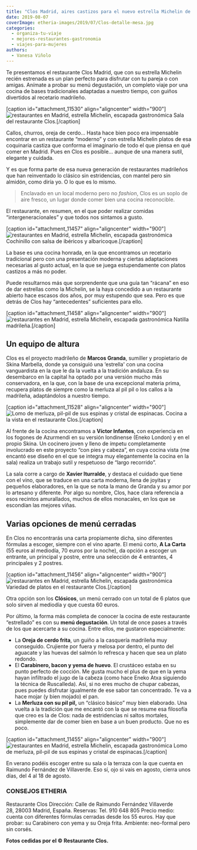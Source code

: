 ```yaml
---
title: "Clos Madrid, aires castizos para el nuevo estrella Michelin de la capital"
date: 2019-08-07
coverImage: etheria-images/2019/07/Clos-detalle-mesa.jpg
categories: 
  - organiza-tu-viaje
  - mejores-restaurantes-gastronomia
  - viajes-para-mujeres
authors: 
  - Vanesa Viñolo
---
```


Te presentamos el restaurante Clos Madrid, que con su estrella Michelin recién estrenada 
es un plan perfecto para disfrutar con tu pareja o con amigas. Anímate a probar su menú 
degustación, un completo viaje por una cocina de bases tradicionales adaptadas a nuestro 
tiempo, con guiños divertidos al recetario madrileño. 

\[caption id="attachment\_11530" align="aligncenter" width="900"\]![restaurantes en Madrid, estrella Michelin, escapada gastronómica](etheria-images/2019/07/Clos-sala.jpg "Sala del restaurante Clos.") Sala del restaurante Clos.\[/caption\]

Callos, churros, oreja de cerdo… Hasta hace bien poco era impensable encontrar en un restaurante “moderno” y con estrella Michelin platos de esa coquinaria castiza que conforma el imaginario de todo el que piensa en qué comer en Madrid. Pues en Clos es posible… aunque de una manera sutil, elegante y cuidada.

Y es que forma parte de esa nueva generación de restaurantes madrileños que han reinventado lo clásico sin estridencias, con mantel pero sin almidón, como diría yo. O lo que es lo mismo.

> Enclavado en un local moderno pero no _fashion_, Clos es un soplo de aire fresco, un lugar donde comer bien una cocina reconocible.

El restaurante, en resumen, en el que poder realizar comidas “intergeneracionales” y que todos nos sintamos a gusto.

\[caption id="attachment\_11457" align="aligncenter" width="900"\]![restaurantes en Madrid, estrella Michelin, escapada gastronómica](etheria-images/2019/07/Restaurante-Clos-cochinillo.jpg "Cochinillo con salsa de ibéricos y albaricoque.") Cochinillo con salsa de ibéricos y albaricoque.\[/caption\]

La base es una cocina honrada, en la que encontramos un recetario tradicional pero con una presentación moderna y ciertas adaptaciones necesarias al gusto actual, en la que se juega estupendamente con platos castizos a más no poder.

Puede resultarnos más que sorprendente que una guía tan “rácana” en eso de dar estrellas como la Michelin, se la haya concedido a un restaurante abierto hace escasos dos años, por muy estupendo que sea. Pero es que detrás de Clos hay “antecedentes” suficientes para ello.

\[caption id="attachment\_11458" align="aligncenter" width="900"\]![restaurantes en Madrid, estrella Michelin, escapada gastronómica](etheria-images/2019/07/Restaurante-Clos-flor.jpg "Natilla madrileña.") Natilla madrileña.\[/caption\]

## Un equipo de altura

Clos es el proyecto madrileño de **Marcos Granda**, sumiller y propietario de Skina Marbella, donde ya consiguió una ‘estrella' con una cocina vanguardista en la que le da la vuelta a la tradición andaluza. En su desembarco en la capital ha optado por una versión mucho más conservadora, en la que, con la base de una excepcional materia prima, recupera platos de siempre como la merluza al pil pil o los callos a la madrileña, adaptándolos a nuestro tiempo.

\[caption id="attachment\_11528" align="aligncenter" width="900"\]![Lomo de merluza, pil-pil de sus espinas y cristal de espinacas.](etheria-images/2019/07/Clos-Madrid-cocina.jpg "Cocina a la vista en el restaurante Clos.") Cocina a la vista en el restaurante Clos.\[/caption\]

Al frente de la cocina encontramos a **Víctor Infantes**, con experiencia en los fogones de Azurmendi en su versión londinense (Eneko London) y en el propio Skina. Un cocinero joven y lleno de ímpetu completamente involucrado en este proyecto “con pies y cabeza”, en cuya cocina vista (me encantó ese diseño en el que se integra muy elegantemente la cocina en la sala) realiza un trabajo sutil y respetuoso de “largo recorrido”.

La sala corre a cargo de **Xavier Iturralde**, y destaca el cuidado que tiene con el vino, que se traduce en una carta moderna, llena de joyitas y pequeños elaboradores, en la que se nota la mano de Granda y su amor por lo artesano y diferente. Por algo su nombre, Clos, hace clara referencia a esos recintos amurallados, muchos de ellos monacales, en los que se escondían las mejores viñas.

## Varias opciones de menú cerradas

En Clos no encontrarás una carta propiamente dicha, sino diferentes fórmulas a escoger, siempre con el vino aparte. El menú corto, **A La Carta** (55 euros al mediodía, 70 euros por la noche), da opción a escoger un entrante, un principal y postre, entre una selección de 4 entrantes, 4 principales y 2 postres.

\[caption id="attachment\_11456" align="aligncenter" width="900"\]![restaurantes en Madrid, estrella Michelin, escapada gastronómica](etheria-images/2019/07/Restaurante-Clos-Menu.jpg "Variedad de platos en el restaurante Clos.") Variedad de platos en el restaurante Clos.\[/caption\]

Otra opción son los **Clósicos**, un menú cerrado con un total de 6 platos que solo sirven al mediodía y que cuesta 60 euros.

Por último, la forma más completa de conocer la cocina de este restaurante “estrellado” es con su **menú degustación**. Un total de once pases a través de los que acercarte a su cocina. Entre ellos, me gustaron especialmente:

- La **Oreja de cerdo frita**, un guiño a la casquería madrileña muy conseguido. Crujiente por fuera y melosa por dentro, el punto del aguacate y las huevas del salmón lo refresca y hacen que sea un plato redondo.
- El **Carabinero, bacon y yema de huevo**. El crustáceo estaba en su punto perfecto de cocción. Me gusta mucho el plus de que en la yema hayan infiltrado el jugo de la cabeza (como hace Eneko Atxa siguiendo la técnica de Ruscalleda). Así, si no eres mucho de chupar cabezas, pues puedes disfrutar igualmente de ese sabor tan concentrado. Te va a hace mojar (y bien mojado) el pan.
- La **Merluza con su pil pil,** un “clásico básico” muy bien elaborado. Una vuelta a la tradición que me encantó con la que se resume esa filosofía que creo es la de Clos: nada de estridencias ni saltos mortales, simplemente dar de comer bien en base a un buen producto. Que no es poco.

\[caption id="attachment\_11455" align="aligncenter" width="900"\]![restaurantes en Madrid, estrella Michelin, escapada gastronómica](etheria-images/2019/07/Restaurante-Clos-pescado.jpg "Lomo de merluza, pil-pil de sus espinas y cristal de espinacas.") Lomo de merluza, pil-pil de sus espinas y cristal de espinacas.\[/caption\]

En verano podéis escoger entre su sala o la terraza con la que cuenta en Raimundo Fernández de Villaverde. Eso sí, ojo si vais en agosto, cierra unos días, del 4 al 18 de agosto.

### CONSEJOS ETHERIA

Restaurante Clos Dirección: Calle de Raimundo Fernández Villaverde 28, 28003 Madrid, España. Reservas: Tel. 910 648 805 Precio medio: cuenta con diferentes fórmulas cerradas desde los 55 euros. Hay que probar: su Carabinero con yema y su Oreja frita. Ambiente: neo-formal pero sin corsés.

**Fotos cedidas por el © Restaurante Clos.**

